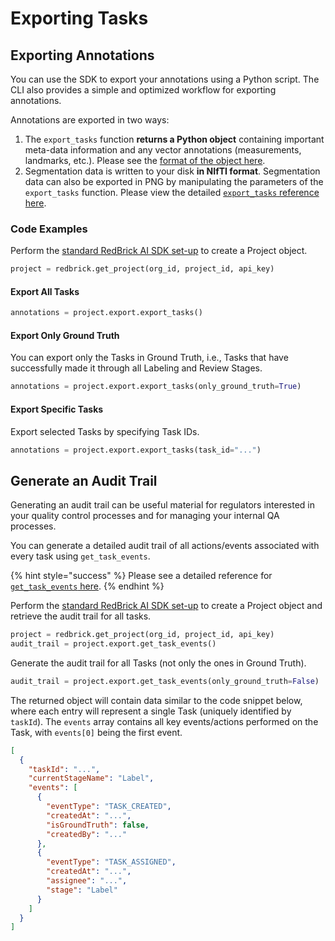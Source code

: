 # Exporting Tasks

## Exporting Annotations

You can use the SDK to export your annotations using a Python script. The CLI also provides a simple and optimized workflow for exporting annotations.&#x20;

Annotations are exported in two ways:&#x20;

1. The `export_tasks` function **returns a Python object** containing important meta-data information and any vector annotations (measurements, landmarks, etc.). Please see the [format of the object here](../reference/).&#x20;
2. Segmentation data is written to your disk **in NIfTI format**. Segmentation data can also be exported in PNG by manipulating the parameters of the `export_tasks` function. Please view the detailed [`export_tasks` reference here](https://redbrick-sdk.readthedocs.io/en/stable/sdk.html#redbrick.export.Export.export\_tasks).&#x20;

### Code Examples

Perform the [standard RedBrick AI SDK set-up](./#initializing-the-redbrick-sdk-in-python) to create a Project object.

```python
project = redbrick.get_project(org_id, project_id, api_key)
```

#### Export All Tasks

```python
annotations = project.export.export_tasks()
```

#### Export Only Ground Truth

You can export only the Tasks in Ground Truth, i.e., Tasks that have successfully made it through all Labeling and Review Stages.&#x20;

```python
annotations = project.export.export_tasks(only_ground_truth=True)
```

#### **Export Specific Tasks**

Export selected Tasks by specifying Task IDs.&#x20;

```python
annotations = project.export.export_tasks(task_id="...")
```

## Generate an Audit Trail

Generating an audit trail can be useful material for regulators interested in your quality control processes and for managing your internal QA processes.&#x20;

You can generate a detailed audit trail of all actions/events associated with every task using `get_task_events`.

{% hint style="success" %}
Please see a detailed reference for [`get_task_events` here](https://redbrick-sdk.readthedocs.io/en/stable/sdk.html#redbrick.export.Export.get\_task\_events).
{% endhint %}

Perform the [standard RedBrick AI SDK set-up](./#initializing-the-redbrick-sdk-in-python) to create a Project object and retrieve the audit trail for all tasks.

```python
project = redbrick.get_project(org_id, project_id, api_key)
audit_trail = project.export.get_task_events()
```

Generate the audit trail for all Tasks (not only the ones in Ground Truth).

```python
audit_trail = project.export.get_task_events(only_ground_truth=False)
```

The returned object will contain data similar to the code snippet below, where each entry will represent a single Task (uniquely identified by `taskId`). The `events` array contains all key events/actions performed on the Task, with `events[0]` being the first event.

```json
[
  {
    "taskId": "...",
    "currentStageName": "Label",
    "events": [
      {
        "eventType": "TASK_CREATED",
        "createdAt": "...",
        "isGroundTruth": false,
        "createdBy": "..."
      },
      {
        "eventType": "TASK_ASSIGNED",
        "createdAt": "...",
        "assignee": "...",
        "stage": "Label"
      }
    ]
  }
]
```
